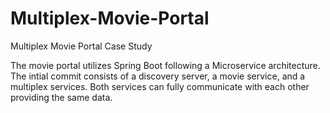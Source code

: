 # Multiplex-Movie-Portal
Multiplex Movie Portal Case Study

The movie portal utilizes Spring Boot following a Microservice architecture. The intial commit consists of a discovery server, a movie service, and a multiplex services. Both services can fully communicate with each other providing the same data. 
